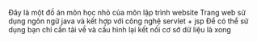Đây là một đồ án môn học nhỏ của môn lập trình website 
Trang web sử dụng ngôn ngữ java và kết hợp  với công nghệ servlet + jsp 
Để có thể sử dụng bạn chỉ cần tải về và cấu hình  lại kết nối cơ sở dữ liệu là xong 
